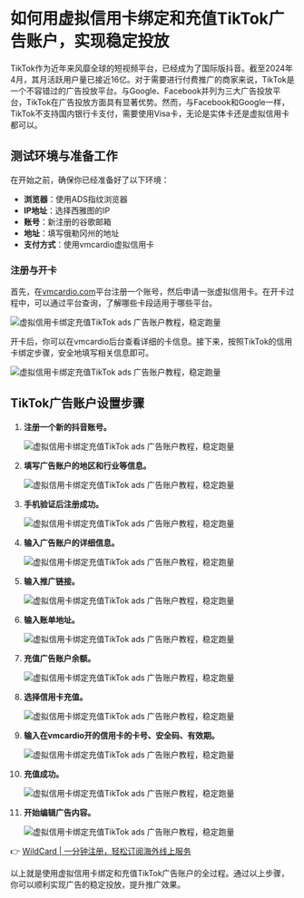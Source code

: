 # 如何用虚拟信用卡绑定和充值TikTok广告账户，实现稳定投放

TikTok作为近年来风靡全球的短视频平台，已经成为了国际版抖音。截至2024年4月，其月活跃用户量已接近16亿。对于需要进行付费推广的商家来说，TikTok是一个不容错过的广告投放平台。与Google、Facebook并列为三大广告投放平台，TikTok在广告投放方面具有显著优势。然而，与Facebook和Google一样，TikTok不支持国内银行卡支付，需要使用Visa卡，无论是实体卡还是虚拟信用卡都可以。

## 测试环境与准备工作

在开始之前，确保你已经准备好了以下环境：

- **浏览器**：使用ADS指纹浏览器
- **IP地址**：选择西雅图的IP
- **账号**：新注册的谷歌邮箱
- **地址**：填写俄勒冈州的地址
- **支付方式**：使用vmcardio虚拟信用卡

### 注册与开卡

首先，在[vmcardio.com](https://bbtdd.com/WildCard)平台注册一个账号，然后申请一张虚拟信用卡。在开卡过程中，可以通过平台查询，了解哪些卡段适用于哪些平台。

![虚拟信用卡绑定充值TikTok ads 广告账户教程，稳定跑量](https://bbtdd.com/img/538060227.webp)

开卡后，你可以在vmcardio后台查看详细的卡信息。接下来，按照TikTok的信用卡绑定步骤，安全地填写相关信息即可。

![虚拟信用卡绑定充值TikTok ads 广告账户教程，稳定跑量](https://bbtdd.com/img/397391507635.webp)

## TikTok广告账户设置步骤

1. **注册一个新的抖音账号。**

   ![虚拟信用卡绑定充值TikTok ads 广告账户教程，稳定跑量](https://bbtdd.com/img/22829701.webp)

2. **填写广告账户的地区和行业等信息。**

   ![虚拟信用卡绑定充值TikTok ads 广告账户教程，稳定跑量](https://bbtdd.com/img/40547803761.webp)

3. **手机验证后注册成功。**

   ![虚拟信用卡绑定充值TikTok ads 广告账户教程，稳定跑量](https://bbtdd.com/img/59876953448.webp)

4. **输入广告账户的详细信息。**

   ![虚拟信用卡绑定充值TikTok ads 广告账户教程，稳定跑量](https://bbtdd.com/img/3679274922822491.webp)

5. **输入推广链接。**

   ![虚拟信用卡绑定充值TikTok ads 广告账户教程，稳定跑量](https://bbtdd.com/img/49292085.webp)

6. **输入账单地址。**

   ![虚拟信用卡绑定充值TikTok ads 广告账户教程，稳定跑量](https://bbtdd.com/img/3073224238.webp)

7. **充值广告账户余额。**

   ![虚拟信用卡绑定充值TikTok ads 广告账户教程，稳定跑量](https://bbtdd.com/img/84008348.webp)

8. **选择信用卡充值。**

   ![虚拟信用卡绑定充值TikTok ads 广告账户教程，稳定跑量](https://bbtdd.com/img/1115061426891908.webp)

9. **输入在vmcardio开的信用卡的卡号、安全码、有效期。**

   ![虚拟信用卡绑定充值TikTok ads 广告账户教程，稳定跑量](https://bbtdd.com/img/3411201176375033.webp)

10. **充值成功。**

    ![虚拟信用卡绑定充值TikTok ads 广告账户教程，稳定跑量](https://bbtdd.com/img/27384522537101.webp)

11. **开始编辑广告内容。**

    ![虚拟信用卡绑定充值TikTok ads 广告账户教程，稳定跑量](https://bbtdd.com/img/782237833.webp)

👉 [WildCard | 一分钟注册，轻松订阅海外线上服务](https://bbtdd.com/WildCard)

以上就是使用虚拟信用卡绑定和充值TikTok广告账户的全过程。通过以上步骤，你可以顺利实现广告的稳定投放，提升推广效果。
